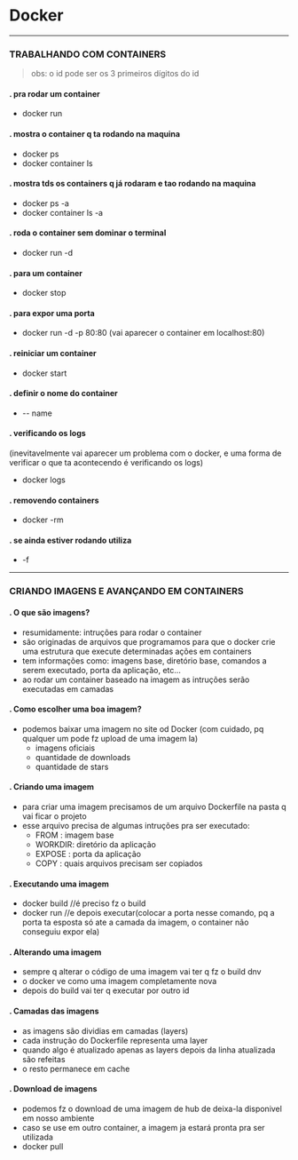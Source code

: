 # Docker

---------------------------------------------------------------------------
 ### TRABALHANDO COM CONTAINERS

 > obs: o id pode ser os 3 primeiros dígitos do id

 #### . pra rodar um container
- docker run

 #### . mostra o container q ta rodando na maquina
- docker ps 
- docker container ls

 #### . mostra tds os containers q já rodaram e tao rodando na maquina
- docker ps -a
- docker container ls -a

 #### . roda o container sem dominar o terminal
- docker run -d 

 #### . para um container 
- docker stop <id ou nome>

 #### . para expor uma porta
- docker run -d -p 80:80 (vai aparecer o container em localhost:80)

 #### . reiniciar um container
- docker start <id ou nome>

 #### . definir o nome do container
- -- name

 #### . verificando os logs
  (inevitavelmente vai aparecer um problema com o docker, e uma forma de verificar o que ta acontecendo é verificando os logs)
 - docker logs <id>

 #### . removendo containers
- docker -rm <id>
 #### . se ainda estiver rodando utiliza 
- -f


---------------------------------------------------------------------------
### CRIANDO IMAGENS E AVANÇANDO EM CONTAINERS

 #### . O que são imagens?
- resumidamente: intruções para rodar o container
- são originadas de arquivos que programamos para que o docker crie uma estrutura que execute determinadas ações em containers
- tem informações como: imagens base, diretório base, comandos a serem executado, porta da aplicação, etc...
- ao rodar um container baseado na imagem as intruções serão executadas em camadas

 #### . Como escolher uma boa imagem?
- podemos baixar uma imagem no site od Docker (com cuidado, pq qualquer um pode fz upload de uma imagem la)
  - imagens oficiais
  - quantidade de downloads
  - quantidade de stars

 #### . Criando uma imagem
- para criar uma imagem precisamos de um arquivo Dockerfile na pasta q vai ficar o projeto
- esse arquivo precisa de algumas intruções pra ser executado:
  - FROM   : imagem base
  - WORKDIR: diretório da aplicação
  - EXPOSE : porta da aplicação
  - COPY   : quais arquivos precisam ser copiados

 #### . Executando uma imagem
- docker build <diretorio da imagem> //é preciso fz o build
- docker run <imagem>                //e depois executar(colocar a porta nesse comando, pq a porta ta esposta só ate a camada da imagem, o container não conseguiu expor ela) 

 #### . Alterando uma imagem
- sempre q alterar o código de uma imagem vai ter q fz o build dnv
- o docker ve como uma imagem completamente nova
- depois do build vai ter q executar por outro id

 #### . Camadas das imagens
- as imagens são dividias em camadas (layers)
- cada instrução do Dockerfile representa uma layer
- quando algo é atualizado apenas as layers depois da linha atualizada são refeitas
- o resto permanece em cache

 #### . Download de imagens
- podemos fz o download de uma imagem de hub de deixa-la disponivel em nosso ambiente
- caso se use em outro container, a imagem ja estará pronta pra ser utilizada
- docker pull <imagem>



